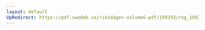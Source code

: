 ```yaml
---
layout: default
UpRedirect: https://pdf.swedeb.se/riksdagen-volumeG-pdf/199293/reg_199293/reg_199293_0609.pdf
---
```

